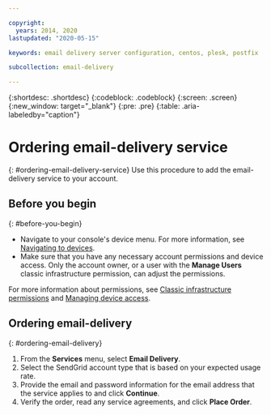 ```yaml
---

copyright:
  years: 2014, 2020
lastupdated: "2020-05-15"

keywords: email delivery server configuration, centos, plesk, postfix

subcollection: email-delivery

---
```

{:shortdesc: .shortdesc}
{:codeblock: .codeblock}
{:screen: .screen}
{:new_window: target="_blank"}
{:pre: .pre}
{:table: .aria-labeledby="caption"}

# Ordering email-delivery service
{: #ordering-email-delivery-service}
Use this procedure to add the email-delivery service to your account.

## Before you begin
{: #before-you-begin}

* Navigate to your console's device menu. For more information, see [Navigating to devices](/docs/email-delivery?topic=virtual-servers-navigating-devices).
* Make sure that you have any necessary account permissions and device access. Only the account owner, or a user with the **Manage Users** classic infrastructure permission, can adjust the permissions.

For more information about permissions, see [Classic infrastructure permissions](/docs/iam?topic=iam-infrapermission#infrapermission) and [Managing device access](/docs/vsi?topic=virtual-servers-managing-device-access).

## Ordering email-delivery
{: #ordering-email-delivery}
1. From the **Services** menu, select **Email Delivery**.
2. Select the SendGrid account type that is based on your expected usage rate.
3. Provide the email and password information for the email address that the service applies to and click **Continue**.
4. Verify the order, read any service agreements, and click **Place Order**.
